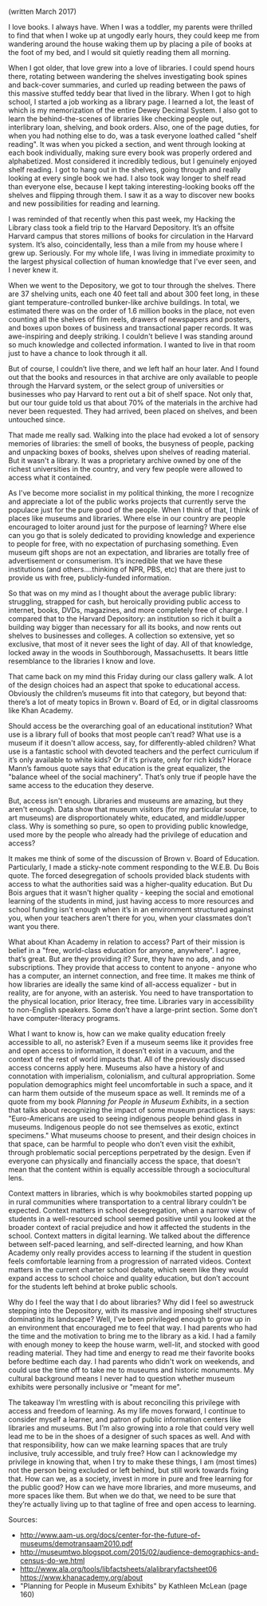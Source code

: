 (written March 2017)

I love books.  I always have.  When I was a toddler, my parents were thrilled to find that when I woke up at ungodly early hours, they could keep me from wandering around the house waking them up by placing a pile of books at the foot of my bed, and I would sit quietly reading them all morning.

When I got older, that love grew into a love of libraries.  I could spend hours there, rotating between wandering the shelves investigating book spines and back-cover summaries, and curled up reading between the paws of this massive stuffed teddy bear that lived in the library.  When I got to high school, I started a job working as a library page.  I learned a lot, the least of which is my memorization of the entire Dewey Decimal System.  I also got to learn the behind-the-scenes of libraries like checking people out, interlibrary loan, shelving, and book orders.  Also, one of the page duties, for when you had nothing else to do, was a task everyone loathed called "shelf reading".  It was when you picked a section, and went through looking at each book individually, making sure every book was properly ordered and alphabetized.  Most considered it incredibly tedious, but I genuinely enjoyed shelf reading.  I got to hang out in the shelves, going through and really looking at every single book we had.  I also took way longer to shelf read than everyone else, because I kept taking interesting-looking books off the shelves and flipping through them.  I saw it as a way to discover new books and new possibilities for reading and learning.

I was reminded of that recently when this past week, my Hacking the Library class took a field trip to the Harvard Depository.  It’s an offsite Harvard campus that stores millions of books for circulation in the Harvard system.  It’s also, coincidentally, less than a mile from my house where I grew up.  Seriously.  For my whole life, I was living in immediate proximity to the largest physical collection of human knowledge that I've ever seen, and I never knew it.

When we went to the Depository, we got to tour through the shelves.  There are 37 shelving units, each one 40 feet tall and about 300 feet long, in these giant temperature-controlled bunker-like archive buildings.  In total, we estimated there was on the order of 1.6 million books in the place, not even counting all the shelves of film reels, drawers of newspapers and posters, and boxes upon boxes of business and transactional paper records.  It was awe-inspiring and deeply striking.  I couldn't believe I was standing around so much knowledge and collected information.  I wanted to live in that room just to have a chance to look through it all.

But of course, I couldn’t live there, and we left half an hour later.  And I found out that the books and resources in that archive are only available to people through the Harvard system, or the select group of universities or businesses who pay Harvard to rent out a bit of shelf space.  Not only that, but our tour guide told us that about 70% of the materials in the archive had never been requested.  They had arrived, been placed on shelves, and been untouched since.

That made me really sad.  Walking into the place had evoked a lot of sensory memories of libraries: the smell of books, the busyness of people, packing and unpacking boxes of books, shelves upon shelves of reading material.  But it wasn't a library.  It was a proprietary archive owned by one of the richest universities in the country, and very few people were allowed to access what it contained.

As I've become more socialist in my political thinking, the more I recognize and appreciate a lot of the public works projects that currently serve the populace just for the pure good of the people.  When I think of that, I think of places like museums and libraries.  Where else in our country are people encouraged to loiter around just for the purpose of learning?  Where else can you go that is solely dedicated to providing knowledge and experience to people for free, with no expectation of purchasing something.  Even museum gift shops are not an expectation, and libraries are totally free of advertisement or consumerism.  It’s incredible that we have these institutions (and others....thinking of NPR, PBS, etc) that are there just to provide us with free, publicly-funded information.

So that was on my mind as I thought about the average public library: struggling, strapped for cash, but heroically providing public access to internet, books, DVDs, magazines, and more completely free of charge.  I compared that to the Harvard Depository: an institution so rich it built a building way bigger than necessary for all its books, and now rents out shelves to businesses and colleges.  A collection so extensive, yet so exclusive, that most of it never sees the light of day.  All of that knowledge, locked away in the woods in Southborough, Massachusetts.  It bears little resemblance to the libraries I know and love.

That came back on my mind this Friday during our class gallery walk.  A lot of the design choices had an aspect that spoke to educational access.  Obviously the children’s museums fit into that category, but beyond that: there’s a lot of meaty topics in Brown v. Board of Ed, or in digital classrooms like Khan Academy.  

Should access be the overarching goal of an educational institution?  What use is a library full of books that most people can’t read?  What use is a museum if it doesn't allow access, say, for differently-abled children?  What use is a fantastic school with devoted teachers and the perfect curriculum if it’s only available to white kids?  Or if it’s private, only for rich kids?  Horace Mann’s famous quote says that education is the great equalizer, the "balance wheel of the social machinery".  That’s only true if people have the same access to the education they deserve.

But, access isn't enough.  Libraries and museums are amazing, but they aren't enough. Data show that museum visitors (for my particular source, to art museums) are disproportionately white, educated, and middle/upper class.  Why is something so pure, so open to providing public knowledge, used more by the people who already had the privilege of education and access?

It makes me think of some of the discussion of Brown v. Board of Education.  Particularly, I made a sticky-note comment responding to the W.E.B. Du Bois quote.  The forced desegregation of schools provided black students with access to what the authorities said was a higher-quality education.  But Du Bois argues that it wasn't higher quality - keeping the social and emotional learning of the students in mind, just having access to more resources and school funding isn't enough when it’s in an environment structured against you, when your teachers aren't there for you, when your classmates don’t want you there.

What about Khan Academy in relation to access?  Part of their mission is belief in a "free, world-class education for anyone, anywhere".  I agree, that’s great.  But are they providing it?  Sure, they have no ads, and no subscriptions.  They provide that access to content to anyone - anyone who has a computer, an internet connection, and free time.  It makes me think of how libraries are ideally the same kind of all-access equalizer - but in reality, are for anyone, with an asterisk.  You need to have transportation to the physical location, prior literacy, free time.  Libraries vary in accessibility to non-English speakers.  Some don’t have a large-print section.  Some don’t have computer-literacy programs.

What I want to know is, how can we make quality education freely accessible to all, no asterisk?  Even if a museum seems like it provides free and open access to information, it doesn’t exist in a vacuum, and the context of the rest of world impacts that.  All of the previously discussed access concerns apply here.  Museums also have a history of and connotation with imperialism, colonialism, and cultural appropriation.  Some population demographics might feel uncomfortable in such a space, and it can harm them outside of the museum space as well.  It reminds me of a quote from my book *Planning for People in Museum Exhibits*, in a section that talks about recognizing the impact of some museum practices.  It says: "Euro-Americans are used to seeing indigenous people behind glass in museums.  Indigenous people do not see themselves as exotic, extinct specimens."  What museums choose to present, and their design choices in that space, can be harmful to people who don’t even visit the exhibit, through problematic social perceptions perpetrated by the design.  Even if everyone can physically and financially access the space, that doesn't mean that the content within is equally accessible through a sociocultural lens.

Context matters in libraries, which is why bookmobiles started popping up in rural communities where transportation to a central library couldn't be expected.  Context matters in school desegregation, when a narrow view of students in a well-resourced school seemed positive until you looked at the broader context of racial prejudice and how it affected the students in the school.  Context matters in digital learning.  We talked about the difference between self-paced learning, and self-directed learning, and how Khan Academy only really provides access to learning if the student in question feels comfortable learning from a progression of narrated videos.  Context matters in the current charter school debate, which seem like they would expand access to school choice and quality education, but don’t account for the students left behind at broke public schools.

Why do I feel the way that I do about libraries?  Why did I feel so awestruck stepping into the Depository, with its massive and imposing shelf structures dominating its landscape?  Well, I've been privileged enough to grow up in an environment that encouraged me to feel that way.  I had parents who had the time and the motivation to bring me to the library as a kid.  I had a family with enough money to keep the house warm, well-lit, and stocked with good reading material.  They had time and energy to read me their favorite books before bedtime each day.  I had parents who didn't work on weekends, and could use the time off to take me to museums and historic monuments.  My cultural background means I never had to question whether museum exhibits were personally inclusive or "meant for me".

The takeaway I’m wrestling with is about reconciling this privilege with access and freedom of learning.  As my life moves forward, I continue to consider myself a learner, and patron of public information centers like libraries and museums.  But I’m also growing into a role that could very well lead me to be in the shoes of a designer of such spaces as well.  And with that responsibility, how can we make learning spaces that are truly inclusive, truly accessible, and truly free?  How can I acknowledge my privilege in knowing that, when I try to make these things, I am (most times) not the person being excluded or left behind, but still work towards fixing that.  How can we, as a society, invest in more in pure and free learning for the public good?  How can we have more libraries, and more museums, and more spaces like them.  But when we do that, we need to be sure that they’re actually living up to that tagline of free and open access to learning.

Sources:
- http://www.aam-us.org/docs/center-for-the-future-of-museums/demotransaam2010.pdf
- http://museumtwo.blogspot.com/2015/02/audience-demographics-and-census-do-we.html
- http://www.ala.org/tools/libfactsheets/alalibraryfactsheet06
https://www.khanacademy.org/about
- "Planning for People in Museum Exhibits" by Kathleen McLean (page 160)

